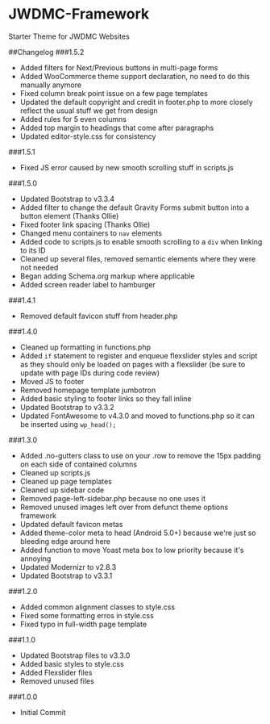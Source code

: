 JWDMC-Framework
===============

Starter Theme for JWDMC Websites


##Changelog
###1.5.2
- Added filters for Next/Previous buttons in multi-page forms
- Added WooCommerce theme support declaration, no need to do this manually anymore
- Fixed column break point issue on a few page templates
- Updated the default copyright and credit in footer.php to more closely reflect the usual stuff we get from design
- Added rules for 5 even columns
- Added top margin to headings that come after paragraphs
- Updated editor-style.css for consistency

###1.5.1
- Fixed JS error caused by new smooth scrolling stuff in scripts.js

###1.5.0
- Updated Bootstrap to v3.3.4
- Added filter to change the default Gravity Forms submit button into a button element (Thanks Ollie)
- Fixed footer link spacing (Thanks Ollie)
- Changed menu containers to <code>nav</code> elements
- Added code to scripts.js to enable smooth scrolling to a <code>div</code> when linking to its ID
- Cleaned up several files, removed semantic elements where they were not needed
- Began adding Schema.org markup where applicable
- Added screen reader label to hamburger

###1.4.1
- Removed default favicon stuff from header.php

###1.4.0
- Cleaned up formatting in functions.php
- Added <code>if</code> statement to register and enqueue flexslider styles and script as they should only be loaded on pages with a flexslider (be sure to update with page IDs during code review)
- Moved JS to footer
- Removed homepage template jumbotron
- Added basic styling to footer links so they fall inline
- Updated Bootstrap to v3.3.2
- Updated FontAwesome to v4.3.0 and moved to functions.php so it can be inserted using <code>wp_head();</code>

###1.3.0
- Added .no-gutters class to use on your .row to remove the 15px padding on each side of contained columns
- Cleaned up scripts.js
- Cleaned up page templates
- Cleaned up sidebar code
- Removed page-left-sidebar.php because no one uses it
- Removed unused images left over from defunct theme options framework
- Updated default favicon metas
- Added theme-color meta to head (Android 5.0+) because we're just so bleeding edge around here
- Added function to move Yoast meta box to low priority because it's annoying
- Updated Modernizr to v2.8.3
- Updated Bootstrap to v3.3.1

###1.2.0
- Added common alignment classes to style.css
- Fixed some formatting erros in style.css
- Fixed typo in full-width page template

###1.1.0
- Updated Bootstrap files to v3.3.0
- Added basic styles to style.css
- Added Flexslider files
- Removed unused files

###1.0.0
- Initial Commit